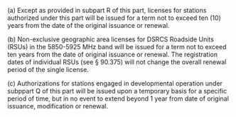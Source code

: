 (a) Except as provided in subpart R of this part, licenses for stations authorized under this part will be issued for a term not to exceed ten (10) years from the date of the original issuance or renewal.

(b) Non-exclusive geographic area licenses for DSRCS Roadside Units (RSUs) in the 5850-5925 MHz band will be issued for a term not to exceed ten years from the date of original issuance or renewal. The registration dates of individual RSUs (see § 90.375) will not change the overall renewal period of the single license.

(c) Authorizations for stations engaged in developmental operation under subppart Q of this part will be issued upon a temporary basis for a specific period of time, but in no event to extend beyond 1 year from date of original issuance, modification or renewal.

